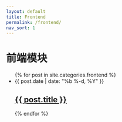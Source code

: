 ```yaml
---
layout: default
title: Frontend
permalink: /frontend/
nav_sort: 1
---
```


<div class="home">

  <h1 class="page-heading">前端模块</h1>

  <ul class="post-list">
    {% for post in site.categories.frontend %}
      <li>
        <span class="post-meta">{{ post.date | date: "%b %-d, %Y" }}</span>
        <h2>
          <a class="post-link" href="{{ post.url | prepend: site.baseurl }}">{{ post.title }}</a>
        </h2>
      </li>
    {% endfor %}
  </ul>
  
</div>